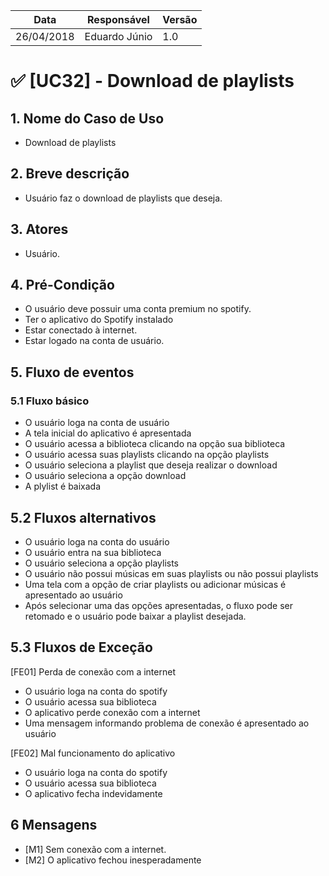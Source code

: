 Data | Responsável | Versão|
--------- | ------| --------|
26/04/2018 | Eduardo Júnio |   1.0   |

# ✅ [UC32] - Download de playlists
## 1. Nome do Caso de Uso
- Download de playlists

## 2.  Breve descrição
- Usuário faz o download de playlists que deseja.

## 3.  Atores
- Usuário.

## 4.  Pré-Condição
- O usuário deve possuir uma conta premium no spotify.
- Ter o aplicativo do Spotify instalado
- Estar conectado à internet.
- Estar logado na conta de usuário.

## 5.  Fluxo de eventos

### 5.1 Fluxo básico
- O usuário loga na conta de usuário
- A tela inicial do aplicativo é apresentada
- O usuário acessa a biblioteca clicando na opção sua biblioteca
- O usuário acessa suas playlists clicando na opção playlists
- O usuário seleciona a playlist que deseja realizar o download
- O usuário seleciona a opção download
- A plylist é baixada

## 5.2 Fluxos alternativos

- O usuário loga na conta do usuário
- O usuário entra na sua biblioteca
- O usuário seleciona a opção playlists
- O usuário não possui músicas em suas playlists ou não possui playlists
- Uma tela com a opção de criar playlists ou adicionar músicas é apresentado ao usuário
- Após selecionar uma das opções apresentadas, o fluxo pode ser retomado e o usuário pode baixar a playlist desejada.

## 5.3 Fluxos de Exceção
[FE01] Perda de conexão com a internet
- O usuário loga na conta do spotify
- O usuário acessa sua biblioteca
- O aplicativo perde  conexão com a internet
- Uma mensagem informando problema de conexão é apresentado ao usuário

[FE02] Mal funcionamento do aplicativo
- O usuário loga na conta do spotify
- O usuário acessa sua biblioteca
- O aplicativo fecha indevidamente

## 6 Mensagens
- [M1] Sem conexão com a internet.
- [M2] O aplicativo fechou inesperadamente
